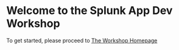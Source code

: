 # Welcome to the Splunk App Dev Workshop

To get started, please proceed to [The Workshop Homepage](https://signalfx.github.io/app-dev-workshop/latest/)

